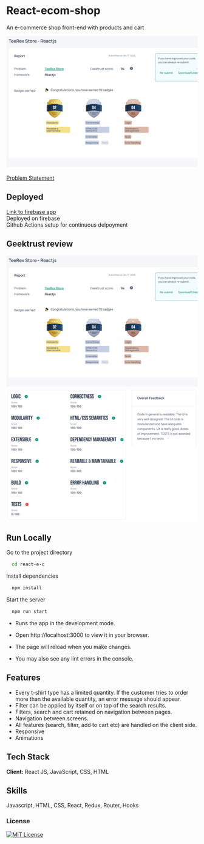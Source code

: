 # React-ecom-shop

An e-commerce shop front-end with products and cart

![ScreenShot](./media/e-c-main.png)

[Problem Statement](https://www.geektrust.com/coding/detailed/teerex-store)

## Deployed

[Link to firebase app](https://tee-rex-ecom.firebaseapp.com/products)  
Deployed on firebase  
Github Actions setup for continuous delpoyment


## Geektrust review

<img src="./media/e-c-main.png" />
<img src="./media/e-c-detail.png" />


## Run Locally

Go to the project directory

```bash
  cd react-e-c
```

Install dependencies

```bash
  npm install
```

Start the server

```bash
  npm run start
```

- Runs the app in the development mode.
- Open http://localhost:3000 to view it in your browser.

- The page will reload when you make changes.
- You may also see any lint errors in the console.

## Features

- Every t-shirt type has a limited quantity. If the customer tries to order more than the available quantity, an error message should appear.
- Filter can be applied by itself or on top of the search results.
- Filters, search and cart retained on navigation between pages.
- Navigation between screens.
- All features (search, filter, add to cart etc) are handled on the client side.
- Responsive
- Animations

## Tech Stack

**Client:** React JS, JavaScript, CSS, HTML

## Skills

Javascript, HTML, CSS, React, Redux, Router, Hooks

### License

[![MIT License](https://img.shields.io/badge/License-MIT-green.svg)](https://choosealicense.com/licenses/mit/)
